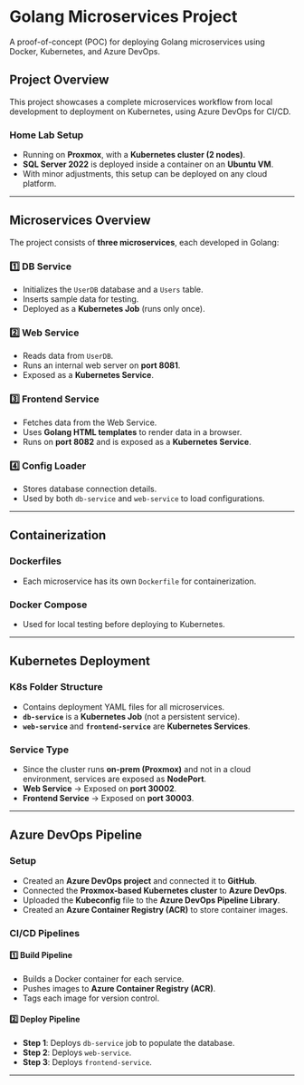 # **Golang Microservices Project**
A proof-of-concept (POC) for deploying Golang microservices using Docker, Kubernetes, and Azure DevOps.

## **Project Overview**
This project showcases a complete microservices workflow from local development to deployment on Kubernetes, using Azure DevOps for CI/CD.

### **Home Lab Setup**
- Running on **Proxmox**, with a **Kubernetes cluster (2 nodes)**.
- **SQL Server 2022** is deployed inside a container on an **Ubuntu VM**.
- With minor adjustments, this setup can be deployed on any cloud platform.

---

## **Microservices Overview**
The project consists of **three microservices**, each developed in Golang:

### **1️⃣ DB Service**
- Initializes the `UserDB` database and a `Users` table.
- Inserts sample data for testing.
- Deployed as a **Kubernetes Job** (runs only once).

### **2️⃣ Web Service**
- Reads data from `UserDB`.
- Runs an internal web server on **port 8081**.
- Exposed as a **Kubernetes Service**.

### **3️⃣ Frontend Service**
- Fetches data from the Web Service.
- Uses **Golang HTML templates** to render data in a browser.
- Runs on **port 8082** and is exposed as a **Kubernetes Service**.

### **4️⃣ Config Loader**
- Stores database connection details.
- Used by both `db-service` and `web-service` to load configurations.

---

## **Containerization**

### **Dockerfiles**
- Each microservice has its own `Dockerfile` for containerization.

### **Docker Compose**
- Used for local testing before deploying to Kubernetes.

---

## **Kubernetes Deployment**

### **K8s Folder Structure**
- Contains deployment YAML files for all microservices.
- **`db-service`** is a **Kubernetes Job** (not a persistent service).
- **`web-service`** and **`frontend-service`** are **Kubernetes Services**.

### **Service Type**
- Since the cluster runs **on-prem (Proxmox)** and not in a cloud environment, services are exposed as **NodePort**.
- **Web Service** → Exposed on **port 30002**.
- **Frontend Service** → Exposed on **port 30003**.

---

## **Azure DevOps Pipeline**

### **Setup**
- Created an **Azure DevOps project** and connected it to **GitHub**.
- Connected the **Proxmox-based Kubernetes cluster** to **Azure DevOps**.
- Uploaded the **Kubeconfig** file to the **Azure DevOps Pipeline Library**.
- Created an **Azure Container Registry (ACR)** to store container images.

### **CI/CD Pipelines**

#### **1️⃣ Build Pipeline**
- Builds a Docker container for each service.
- Pushes images to **Azure Container Registry (ACR)**.
- Tags each image for version control.

#### **2️⃣ Deploy Pipeline**
- **Step 1**: Deploys `db-service` job to populate the database.
- **Step 2**: Deploys `web-service`.
- **Step 3**: Deploys `frontend-service`.

---


